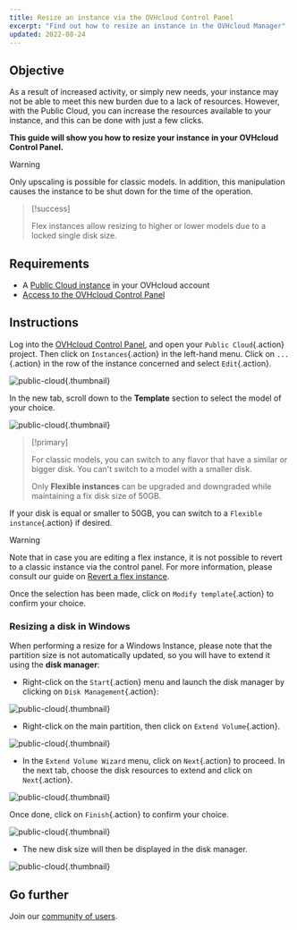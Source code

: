```yaml
---
title: Resize an instance via the OVHcloud Control Panel
excerpt: "Find out how to resize an instance in the OVHcloud Manager"
updated: 2022-08-24
---
```


## Objective

As a result of increased activity, or simply new needs, your instance may not be able to meet this new burden due to a lack of resources. However, with the Public Cloud, you can increase the resources available to your instance, and this can be done with just a few clicks.

**This guide will show you how to resize your instance in your OVHcloud Control Panel.**

> [!warning]
>
> Only upscaling is possible for classic models.
> In addition, this manipulation causes the instance to be shut down for the time of the operation.
> 

> [!success]
>
> Flex instances allow resizing to higher or lower models due to a locked single disk size.
> 

## Requirements

- A [Public Cloud instance](https://www.ovhcloud.com/en-ie/public-cloud/) in your OVHcloud account
- [Access to the OVHcloud Control Panel](/links/manager)

## Instructions

Log into the [OVHcloud Control Panel](/links/manager), and open your `Public Cloud`{.action} project. Then click on `Instances`{.action} in the left-hand menu. Click on `...`{.action} in the row of the instance concerned and select `Edit`{.action}.

![public-cloud](images/editinstance.png){.thumbnail}

In the new tab, scroll down to the **Template** section to select the model of your choice.

![public-cloud](images/template.png){.thumbnail}

> [!primary]
>
> For classic models, you can switch to any flavor that have a similar or bigger disk. You can't switch to a model with a smaller disk.<br/>
>
> Only **Flexible instances** can be upgraded and downgraded while maintaining a fix disk size of 50GB.
>

If your disk is equal or smaller to 50GB, you can switch to a `Flexible instance`{.action} if desired.

> [!warning]
> Note that in case you are editing a flex instance, it is not possible to revert to a classic instance via the control panel. For more information, please consult our guide on [Revert a flex instance](/pages/public_cloud/compute/revert_a_flex_instance).
>

Once the selection has been made, click on `Modify template`{.action} to confirm your choice.

### Resizing a disk in Windows

When performing a resize for a Windows Instance, please note that the partition size is not automatically updated, so you will have to extend it using the **disk manager**:

- Right-click on the `Start`{.action} menu and launch the disk manager by clicking on `Disk Management`{.action}:

![public-cloud](images/2980.png){.thumbnail}

- Right-click on the main partition, then click on `Extend Volume`{.action}.

![public-cloud](images/2981a.png){.thumbnail}

- In the `Extend Volume Wizard` menu, click on `Next`{.action} to proceed. In the next tab, choose the disk resources to extend and click on `Next`{.action}. 

![public-cloud](images/2978a.png){.thumbnail}

Once done, click on `Finish`{.action} to confirm your choice.

![public-cloud](images/wizard2021.png){.thumbnail}

- The new disk size will then be displayed in the disk manager.

![public-cloud](images/2979.png){.thumbnail}

## Go further

Join our [community of users](/links/community).